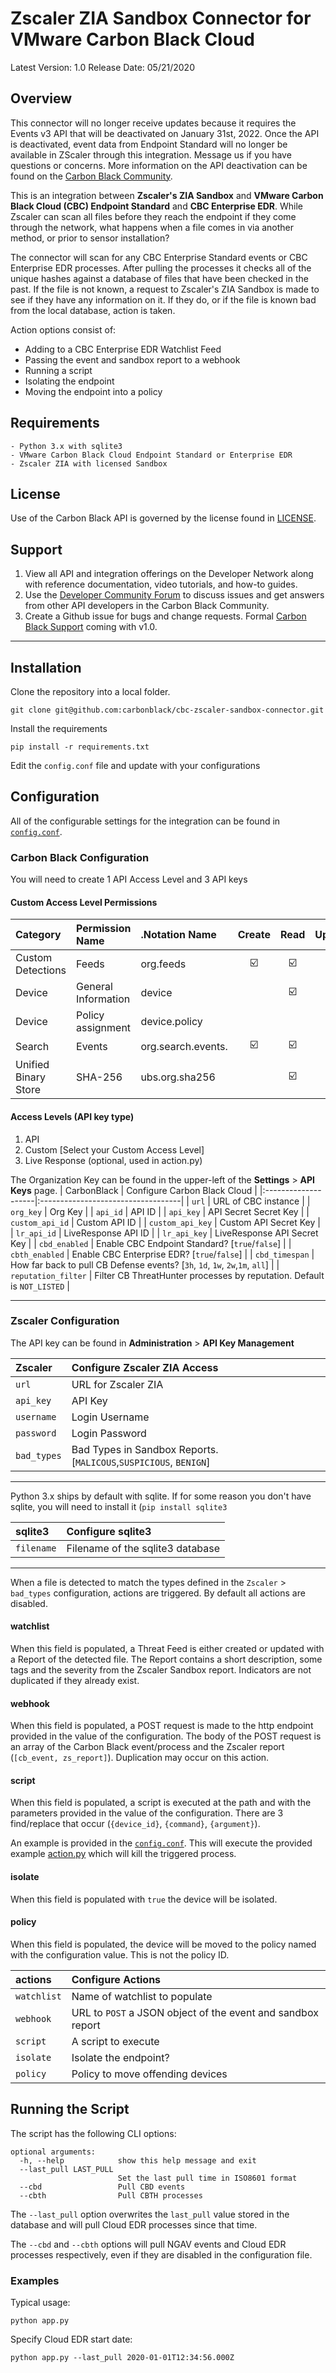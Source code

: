 # Zscaler ZIA Sandbox Connector for VMware Carbon Black Cloud

Latest Version: 1.0
Release Date: 05/21/2020

## Overview

This connector will no longer receive updates because it requires the Events v3 API that will be deactivated on January 31st, 2022. Once the API is deactivated, event data from Endpoint Standard will no longer be available in ZScaler through this integration.  Message us if you have questions or concerns.  More information on the API deactivation can be found on the [Carbon Black Community](https://community.carbonblack.com/t5/Developer-Relations/Upcoming-API-shutdowns-Carbon-Black-Cloud-v3-Events-Alerts-and/m-p/107722#M2727).

This is an integration between **Zscaler's ZIA Sandbox** and **VMware Carbon Black Cloud (CBC) Endpoint Standard** and **CBC Enterprise EDR**. While Zscaler can scan all files before they reach the endpoint if they come through the network, what happens when a file comes in via another method, or prior to sensor installation?

The connector will scan for any CBC Enterprise Standard events or CBC Enterprise EDR processes. After pulling the processes it checks all of the unique hashes against a database of files that have been checked in the past. If the file is not known, a request to Zscaler's ZIA Sandbox is made to see if they have any information on it. If they do, or if the file is known bad from the local database, action is taken.

Action options consist of:
   - Adding to a CBC Enterprise EDR Watchlist Feed
   - Passing the event and sandbox report to a webhook
   - Running a script
   - Isolating the endpoint
   - Moving the endpoint into a policy

## Requirements
    - Python 3.x with sqlite3
    - VMware Carbon Black Cloud Endpoint Standard or Enterprise EDR
    - Zscaler ZIA with licensed Sandbox

## License
Use of the Carbon Black API is governed by the license found in [LICENSE]().

## Support
1. View all API and integration offerings on the Developer Network along with reference documentation, video tutorials, and how-to guides.
2. Use the [Developer Community Forum](https://community.carbonblack.com/) to discuss issues and get answers from other API developers in the Carbon Black Community.
3. Create a Github issue for bugs and change requests. Formal [Carbon Black Support](http://carbonblack.com/resources/support/) coming with v1.0.

----

## Installation

Clone the repository into a local folder.

    git clone git@github.com:carbonblack/cbc-zscaler-sandbox-connector.git

Install the requirements

    pip install -r requirements.txt

Edit the `config.conf` file and update with your configurations

## Configuration

All of the configurable settings for the integration can be found in [`config.conf`](https://github.com/carbonblack/cbc-zscaler-sandbox-connector/blob/master/app/config.conf).

### Carbon Black Configuration
You will need to create 1 API Access Level and 3 API keys

#### Custom Access Level Permissions

|       Category       |   Permission Name   |    .Notation Name   |       Create       |        Read        |       Update       | Delete | Execute |
|:--------------------|:-------------------|:-------------------|:------------------:|:------------------:|:------------------:|:------:|:-------:|
| Custom Detections    | Feeds               | org.feeds           | :ballot_box_with_check: | :ballot_box_with_check: | :ballot_box_with_check: |        |         |
| Device               | General Information | device              |                    | :ballot_box_with_check: |                    |        |         |
| Device               | Policy assignment   | device.policy       |                    |                    | :ballot_box_with_check: |        |         |
| Search               | Events              | org.search.events.  | :ballot_box_with_check: | :ballot_box_with_check: |                    |        |         |
| Unified Binary Store | SHA-256             | ubs.org.sha256      |                    | :ballot_box_with_check: |                    |        |         |

#### Access Levels (API key type)
1. API
2. Custom [Select your Custom Access Level]
3. Live Response (optional, used in action.py)

The Organization Key can be found in the upper-left of the **Settings** > **API Keys** page.
| CarbonBlack         | Configure Carbon Black Cloud       |
|:--------------------|:-----------------------------------|
| `url`               | URL of CBC instance                |
| `org_key`           | Org Key                            |
| `api_id`            | API ID                             |
| `api_key`           | API Secret Secret Key              |
| `custom_api_id`     | Custom API ID                      |
| `custom_api_key`    | Custom API Secret Key              |
| `lr_api_id`         | LiveResponse API ID                |
| `lr_api_key`        | LiveResponse API Secret Key        |
| `cbd_enabled`       | Enable CBC Endpoint Standard? [`true`/`false`] |
| `cbth_enabled`      | Enable CBC Enterprise EDR? [`true`/`false`] |
| `cbd_timespan`      | How far back to pull CB Defense events? [`3h`, `1d`, `1w`, `2w`,`1m`, `all`] |
| `reputation_filter` | Filter CB ThreatHunter processes by reputation. Default is `NOT_LISTED` |

----

### Zscaler Configuration

The API key can be found in **Administration** > **API Key Management**

| **Zscaler**         | **Configure Zscaler ZIA Access**   |
|:--------------------|:-----------------------------------|
| `url`               | URL for Zscaler ZIA                |
| `api_key`           | API Key                            |
| `username`          | Login Username                     |
| `password`          | Login Password                     |
| `bad_types`         | Bad Types in Sandbox Reports. [`MALICOUS`,`SUSPICIOUS`, `BENIGN`]|

----

Python 3.x ships by default with sqlite. If for some reason you don't have sqlite, you will need to install it (`pip install sqlite3`

| **sqlite3**         | **Configure sqlite3**              |
|:--------------------|:-----------------------------------|
| `filename`          | Filename of the sqlite3 database   |

----

When a file is detected to match the types defined in the `Zscaler` > `bad_types` configuration, actions are triggered. By default all actions are disabled.

#### watchlist  
When this field is populated, a Threat Feed is either created or updated with a Report of the detected file. The Report contains a short description, some tags and the severity from the Zscaler Sandbox report. Indicators are not duplicated if they already exist.

#### webhook
When this field is populated, a POST request is made to the http endpoint provided in the value of the configuration. The body of the POST request is an array of the Carbon Black event/process and the Zscaler report (`[cb_event, zs_report]`). Duplication may occur on this action.

#### script
When this field is populated, a script is executed at the path and with the parameters provided in the value of the configuration. There are 3 find/replace that occur (`{device_id}`, `{command}`, `{argument}`).

An example is provided in the [`config.conf`](https://github.com/carbonblack/cbc-zscaler-sandbox-connector/blob/master/app/config.conf). This will execute the provided example [action.py](https://github.com/carbonblack/cbc-zscaler-sandbox-connector/blob/master/app/action.py) which will kill the triggered process.

#### isolate
When this field is populated with `true` the device will be isolated.

#### policy
When this field is populated, the device will be moved to the policy named with the configuration value. This is not the policy ID.

| **actions**         | **Configure Actions**              |
|:--------------------|:-----------------------------------|
| `watchlist`         | Name of watchlist to populate      |
| `webhook`           | URL to `POST` a JSON object of the event and sandbox report |
| `script`            | A script to execute                |
| `isolate`           | Isolate the endpoint?              |
| `policy`            | Policy to move offending devices   |

## Running the Script

The script has the following CLI options:

    optional arguments:
      -h, --help            show this help message and exit
      --last_pull LAST_PULL
                            Set the last pull time in ISO8601 format
      --cbd                 Pull CBD events
      --cbth                Pull CBTH processes

The `--last_pull` option overwrites the `last_pull` value stored in the database and will pull Cloud EDR processes since that time.

The `--cbd` and `--cbth` options will pull NGAV events and Cloud EDR processes respectively, even if they are disabled in the configuration file.

### Examples

Typical usage:

    python app.py
    
Specify Cloud EDR start date:

    python app.py --last_pull 2020-01-01T12:34:56.000Z
